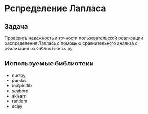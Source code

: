 # Рспределение Лапласа
## Задача
Проверить надежность и точности пользовательской реализации распределения Лапласа с помощью сравнительного анализа с реализацие из библиотеки scipy
## Используемые библиотеки
- numpy
- pandas
- matplotlib
- seaborn
- sklearn
- random
- scipy

